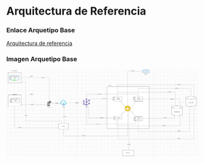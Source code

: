 # Arquitectura de Referencia

### Enlace Arquetipo Base
[Arquitectura de referencia](https://app.diagrams.net/#G1DdLvFe2DZT05Z75wqptmavakX4RL69Xv)

### Imagen Arquetipo Base
<img src="imagenes/arqurtipo.jpg" alt="arquetipo" width="900">